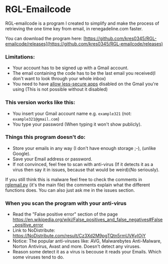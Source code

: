 # RGL-Emailcode
RGL-emailcode is a program I created to simplify and make the process of retrieving the one time key from email, in renegadeline.com faster.

You can download the program here: [https://github.com/kres0345/RGL-emailcode/releases](https://github.com/kres0345/RGL-emailcode/releases)

### Limitations: 
- Your account has to be signed up with a Gmail account.
- The email containing the code has to be the last email you received(I don't want to look through your whole inbox)
- You need to have [allow less-secure apps](https://myaccount.google.com/lesssecureapps) disabled on the Gmail you're using (This is not possible without it disabled)

### This version works like this:
- You insert your Gmail account name e.g. `example321` (not: `example321@gmail.com`)
- You type your password (When typing it won't show publicly).

### Things this program doesn't do:
- Store your emails in any way (I don't have enough storage ;-), (unlike Google).
- Save your Email address or password.
- If not convinced, feel free to scan with anti-virus (If it detects it as a virus then say it in issues, because that would be weird)(No seriously).

If you still think this is malware feel free to check the comments in [rglemail.py](https://github.com/kres0345/RGL-emailcode/blob/master/Commented%20rglemail.txt) (it's the main file)
the comments explain what the different functions does. You can also just ask me in the issues section.

### When you scan the program with your anti-virus
- Read the "False positive error" section of the page https://en.wikipedia.org/wiki/False_positives_and_false_negatives#False_positive_error
- Link to NoDistribute: https://NoDistribute.com/result/Cz3Xd2M9pgTQtn5rmUVKyIOjY
- Notice: The popular anti-viruses like: AVG, Malwarebytes Anti-Malware, Norton Antivirus, Avast and more. Doesn't detect any viruses.
- Reason some detect it as a virus is becouse it reads your Emails. Which some viruses tend to do.
